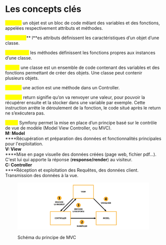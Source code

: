 # Les concepts clés

<mark style="color:yellow;">**Objets :**</mark> un objet est un bloc de code mêlant des variables et des fonctions, appelées respectivement attributs et méthodes.

<mark style="color:yellow;">**Attributs :**</mark>** l**es attributs définissent les caractéristiques d’un objet d’une classe.&#x20;

<mark style="color:yellow;">**Méthodes :**</mark> <mark style="color:yellow;"></mark><mark style="color:yellow;"></mark> les méthodes définissent les fonctions propres aux instances d’une classe.

<mark style="color:yellow;">**Class :**</mark> une classe est un ensemble de code contenant des variables et des fonctions permettant de créer des objets. Une classe peut contenir plusieurs objets.

<mark style="color:yellow;">**Action :**</mark> une action est une méthode dans un Controller.&#x20;

<mark style="color:yellow;">**Return :**</mark> return signifie qu’on va renvoyer une valeur, pour pouvoir la récupérer ensuite et la stocker dans une variable par exemple. Cette instruction arrête le déroulement de la fonction, le code situé après le return ne s’exécutera pas.

<mark style="color:yellow;">**MVC :**</mark> Symfony permet la mise en place d’un principe basé sur le contrôle de vue de modèle (Model View Controller, ou MVC).\
**M: Model**\
****Récupération et préparation des données et fonctionnalités principales pour l'exploitation. \
**V: View**\
****Mise en page visuelle des données créées (page web, fichier pdf...).  C'est lui qui apporte la réponse (**response/render**) au visiteur.\
**C: Controller**\
****Réception et exploitation des Requêtes, des données client. Transmission des données à la vue.

<figure><img src="../.gitbook/assets/MVC (1).png" alt="schèma du modèle MVC"><figcaption><p>Schéma du principe de MVC</p></figcaption></figure>

